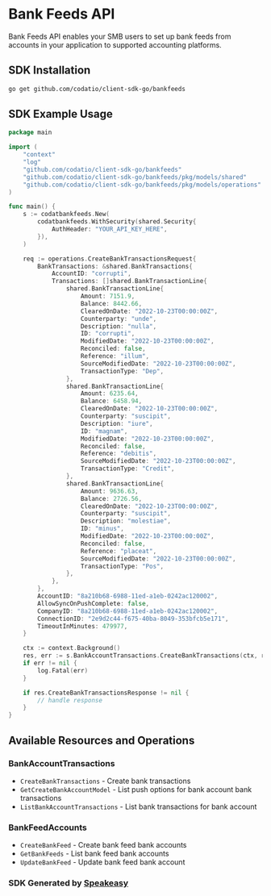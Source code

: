 # Bank Feeds API

Bank Feeds API enables your SMB users to set up bank feeds from accounts in your application to supported accounting platforms.

<!-- Start SDK Installation -->
## SDK Installation

```bash
go get github.com/codatio/client-sdk-go/bankfeeds
```
<!-- End SDK Installation -->

## SDK Example Usage
<!-- Start SDK Example Usage -->
```go
package main

import (
    "context"
    "log"
    "github.com/codatio/client-sdk-go/bankfeeds"
    "github.com/codatio/client-sdk-go/bankfeeds/pkg/models/shared"
    "github.com/codatio/client-sdk-go/bankfeeds/pkg/models/operations"
)

func main() {
    s := codatbankfeeds.New(
        codatbankfeeds.WithSecurity(shared.Security{
            AuthHeader: "YOUR_API_KEY_HERE",
        }),
    )

    req := operations.CreateBankTransactionsRequest{
        BankTransactions: &shared.BankTransactions{
            AccountID: "corrupti",
            Transactions: []shared.BankTransactionLine{
                shared.BankTransactionLine{
                    Amount: 7151.9,
                    Balance: 8442.66,
                    ClearedOnDate: "2022-10-23T00:00:00Z",
                    Counterparty: "unde",
                    Description: "nulla",
                    ID: "corrupti",
                    ModifiedDate: "2022-10-23T00:00:00Z",
                    Reconciled: false,
                    Reference: "illum",
                    SourceModifiedDate: "2022-10-23T00:00:00Z",
                    TransactionType: "Dep",
                },
                shared.BankTransactionLine{
                    Amount: 6235.64,
                    Balance: 6458.94,
                    ClearedOnDate: "2022-10-23T00:00:00Z",
                    Counterparty: "suscipit",
                    Description: "iure",
                    ID: "magnam",
                    ModifiedDate: "2022-10-23T00:00:00Z",
                    Reconciled: false,
                    Reference: "debitis",
                    SourceModifiedDate: "2022-10-23T00:00:00Z",
                    TransactionType: "Credit",
                },
                shared.BankTransactionLine{
                    Amount: 9636.63,
                    Balance: 2726.56,
                    ClearedOnDate: "2022-10-23T00:00:00Z",
                    Counterparty: "suscipit",
                    Description: "molestiae",
                    ID: "minus",
                    ModifiedDate: "2022-10-23T00:00:00Z",
                    Reconciled: false,
                    Reference: "placeat",
                    SourceModifiedDate: "2022-10-23T00:00:00Z",
                    TransactionType: "Pos",
                },
            },
        },
        AccountID: "8a210b68-6988-11ed-a1eb-0242ac120002",
        AllowSyncOnPushComplete: false,
        CompanyID: "8a210b68-6988-11ed-a1eb-0242ac120002",
        ConnectionID: "2e9d2c44-f675-40ba-8049-353bfcb5e171",
        TimeoutInMinutes: 479977,
    }

    ctx := context.Background()
    res, err := s.BankAccountTransactions.CreateBankTransactions(ctx, req)
    if err != nil {
        log.Fatal(err)
    }

    if res.CreateBankTransactionsResponse != nil {
        // handle response
    }
}
```
<!-- End SDK Example Usage -->

<!-- Start SDK Available Operations -->
## Available Resources and Operations


### BankAccountTransactions

* `CreateBankTransactions` - Create bank transactions
* `GetCreateBankAccountModel` - List push options for bank account bank transactions
* `ListBankAccountTransactions` - List bank transactions for bank account

### BankFeedAccounts

* `CreateBankFeed` - Create bank feed bank accounts
* `GetBankFeeds` - List bank feed bank accounts
* `UpdateBankFeed` - Update bank feed bank account
<!-- End SDK Available Operations -->

### SDK Generated by [Speakeasy](https://docs.speakeasyapi.dev/docs/using-speakeasy/client-sdks)
